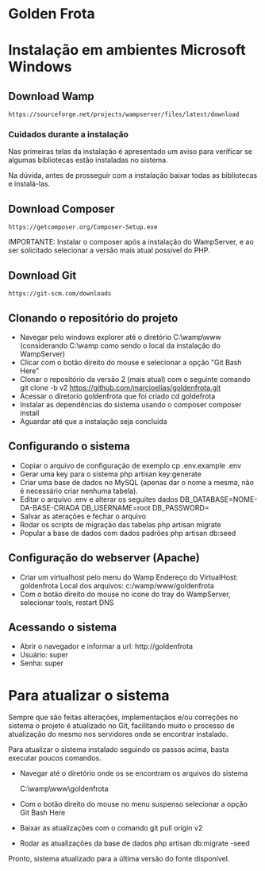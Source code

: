 # Golden Frota

# Instalação em ambientes Microsoft Windows

## Download Wamp

    https://sourceforge.net/projects/wampserver/files/latest/download

### Cuidados durante a instalação
Nas primeiras telas da instalação é apresentado um aviso para verificar
se algumas bibliotecas estão instaladas no sistema.

Na dúvida, antes de prosseguir com a instalação baixar todas as bibliotecas e 
instalá-las.

## Download Composer

    https://getcomposer.org/Composer-Setup.exe

IMPORTANTE: Instalar o composer após a instalação do WampServer, e ao ser solicitado selecionar a versão mais atual possível do PHP.


## Download Git

    https://git-scm.com/downloads

## Clonando o repositório do projeto

- Navegar pelo windows explorer até o diretório C:\wamp\www (considerando C:\wamp como sendo o local da instalação do WampServer)
- Clicar com o botão direito do mouse e selecionar a opção "Git Bash Here"
- Clonar o repositório da versão 2 (mais atual) com o seguinte comando
        git clone -b v2 https://github.com/marcioelias/goldenfrota.git
- Acessar o diretorio goldenfrota que foi criado 
        cd goldefrota
- Instalar as dependências do sistema usando o composer
        composer install
- Aguardar até que a instalação seja concluida


## Configurando o sistema

- Copiar o arquivo de configuração de exemplo
        cp .env.example .env
- Gerar uma key para o sistema 
        php artisan key:generate
- Criar uma base de dados no MySQL (apenas dar o nome a mesma, não é necessário criar nenhuma tabela).
- Editar o arquivo .env e alterar os seguites dados
        DB_DATABASE=NOME-DA-BASE-CRIADA
        DB_USERNAME=root
        DB_PASSWORD=
- Salvar as aterações e fechar o arquivo
- Rodar os scripts de migração das tabelas
        php artisan migrate
- Popular a base de dados com dados padrões
        php artisan db:seed

## Configuração do webserver (Apache)
- Criar um virtualhost pelo menu do Wamp 
    Endereço do VirtualHost: goldenfrota
    Local dos arquivos: c:/wamp/www/goldenfrota
- Com o botão direito do mouse no icone do tray do WampServer, selecionar tools, restart DNS

## Acessando o sistema
- Abrir o navegador e informar a url:
    http://goldenfrota
- Usuário: super
- Senha: super

# Para atualizar o sistema 
Sempre que são feitas alterações, implementaçãos e/ou correções no sistema o projeto é atualizado no Git, facilitando muito o processo de atualização do mesmo nos servidores onde se encontrar instalado.

Para atualizar o sistema instalado seguindo os passos acima, basta executar poucos comandos.

- Navegar até o diretório onde os se encontram os arquivos do sistema

    C:\wamp\www\goldenfrota

- Com o botão direito do mouse no menu suspenso selecionar a opção 
        Git Bash Here
- Baixar as atualizações com o comando
        git pull origin v2
- Rodar as atualizações da base de dados
        php artisan db:migrate -seed

Pronto, sistema atualizado para a última versão do fonte disponível.